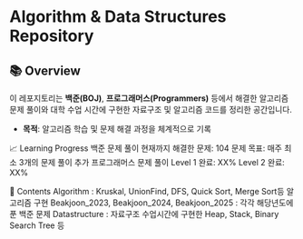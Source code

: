 # Algorithm & Data Structures Repository

## 📚 Overview
이 레포지토리는 **백준(BOJ)**, **프로그래머스(Programmers)** 등에서 해결한 알고리즘 문제 풀이와 대학 수업 시간에 구현한 자료구조 및 알고리즘 코드를 정리한 공간입니다.  
- **목적**: 알고리즘 학습 및 문제 해결 과정을 체계적으로 기록

📈 Learning Progress
백준 문제 풀이
현재까지 해결한 문제: 104 문제
목표: 매주 최소 3개의 문제 풀이 추가
프로그래머스 문제 풀이
Level 1 완료: XX%
Level 2 완료: XX%

📄 Contents
Algorithm : Kruskal, UnionFind, DFS, Quick Sort, Merge Sort등 알고리즘 구현
Beakjoon_2023, Beakjoon_2024, Beakjoon_2025 : 각각 해당년도에 푼 백준 문제 
Datastructure : 자료구조 수업시간에 구현한 Heap, Stack, Binary Search Tree 등
